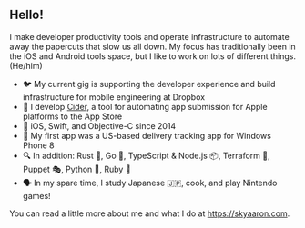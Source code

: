 ## Hello!

I make developer productivity tools and operate infrastructure to automate away the papercuts that slow us all down. My focus has traditionally been in the iOS and Android tools space, but I like to work on lots of different things. (He/him)

-   :bird: My current gig is supporting the developer experience and build infrastructure for mobile engineering at Dropbox
-   :beer: I develop [Cider](https://github.com/cidertool/cider), a tool for automating app submission for Apple platforms to the App Store
-   :apple: iOS, Swift, and Objective-C since 2014
-   :iphone: My first app was a US-based delivery tracking app for Windows Phone 8
-   :mag: In addition: Rust :crab:, Go :hamster:, TypeScript & Node.js :package:, Terraform :diamond_shape_with_a_dot_inside:, Puppet :performing_arts:, Python :snake:, Ruby :gem:
-   :speaking_head: In my spare time, I study Japanese :jp:, cook, and play Nintendo games!

You can read a little more about me and what I do at <https://skyaaron.com>.
